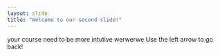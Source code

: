 ```yaml
---
layout: slide
title: "Welcome to our second slide!"
---
```

your course need to be more intutive werwerwe
Use the left arrow to go back!

